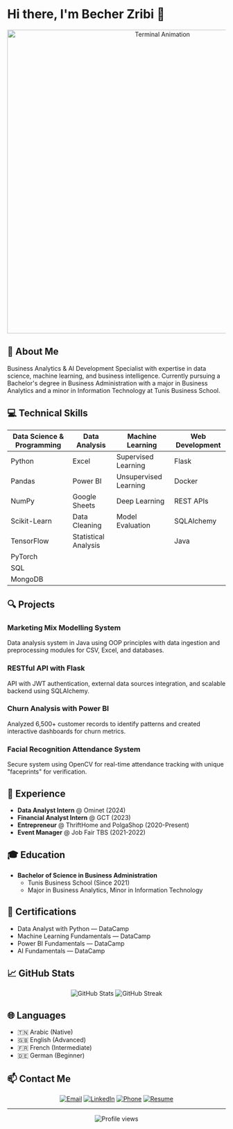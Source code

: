 # Hi there, I'm Becher Zribi 👋

<div align="center">
  <img src="https://your-terminal-animation.gif" alt="Terminal Animation" width="700px" />
</div>

## 🚀 About Me

Business Analytics & AI Development Specialist with expertise in data science, machine learning, and business intelligence. Currently pursuing a Bachelor's degree in Business Administration with a major in Business Analytics and a minor in Information Technology at Tunis Business School.

## 💻 Technical Skills

<div align="center">
  
  | Data Science & Programming | Data Analysis | Machine Learning | Web Development |
  |---------------------------|--------------|-----------------|-----------------|
  | Python                    | Excel        | Supervised Learning | Flask        |
  | Pandas                    | Power BI     | Unsupervised Learning | Docker      |
  | NumPy                     | Google Sheets | Deep Learning    | REST APIs      |
  | Scikit-Learn              | Data Cleaning | Model Evaluation | SQLAlchemy     |
  | TensorFlow                | Statistical Analysis |           | Java           |
  | PyTorch                   |              |                  |                 |
  | SQL                       |              |                  |                 |
  | MongoDB                   |              |                  |                 |
  
</div>

## 🔍 Projects

### Marketing Mix Modelling System
Data analysis system in Java using OOP principles with data ingestion and preprocessing modules for CSV, Excel, and databases.

### RESTful API with Flask
API with JWT authentication, external data sources integration, and scalable backend using SQLAlchemy.

### Churn Analysis with Power BI
Analyzed 6,500+ customer records to identify patterns and created interactive dashboards for churn metrics.

### Facial Recognition Attendance System
Secure system using OpenCV for real-time attendance tracking with unique "faceprints" for verification.

## 🏢 Experience

- **Data Analyst Intern** @ Ominet (2024)
- **Financial Analyst Intern** @ GCT (2023)
- **Entrepreneur** @ ThriftHome and PolgaShop (2020-Present)
- **Event Manager** @ Job Fair TBS (2021-2022)

## 🎓 Education

- **Bachelor of Science in Business Administration**
  - Tunis Business School (Since 2021)
  - Major in Business Analytics, Minor in Information Technology

## 📜 Certifications

- Data Analyst with Python — DataCamp
- Machine Learning Fundamentals — DataCamp
- Power BI Fundamentals — DataCamp
- AI Fundamentals — DataCamp

## 📈 GitHub Stats

<div align="center">
  <img src="https://github-readme-stats.vercel.app/api?username=YOUR_GITHUB_USERNAME&show_icons=true&theme=tokyonight&hide_border=true" alt="GitHub Stats" />
  <img src="https://github-readme-streak-stats.herokuapp.com/?user=YOUR_GITHUB_USERNAME&theme=tokyonight&hide_border=true" alt="GitHub Streak" />
</div>

## 🌐 Languages

- 🇹🇳 Arabic (Native)
- 🇬🇧 English (Advanced)
- 🇫🇷 French (Intermediate)
- 🇩🇪 German (Beginner)

## 📫 Contact Me

<div align="center">
  
  [![Email](https://img.shields.io/badge/Email-zribibecher.tn%40gmail.com-blue?style=for-the-badge&logo=gmail)](mailto:zribibecher.tn@gmail.com)
  [![LinkedIn](https://img.shields.io/badge/LinkedIn-becher--zribi-blue?style=for-the-badge&logo=linkedin)](https://www.linkedin.com/in/becher-zribi)
  [![Phone](https://img.shields.io/badge/Phone-%2B216%2020%20399%20216-green?style=for-the-badge&logo=whatsapp)](tel:+21620399216)
  [![Resume](https://img.shields.io/badge/Resume-Download%20PDF-red?style=for-the-badge&logo=adobe-acrobat-reader)](https://github.com/becherzribi/BecherZribi/blob/61e73cded124d20d1bd985b0d0a266f05d7f8ab3/Becher_Zribi_Resume.pdf)
  
</div>

---

<div align="center">
  <img src="https://komarev.com/ghpvc/?username=YOUR_GITHUB_USERNAME&style=flat-square&color=blue" alt="Profile views"/>
</div>

